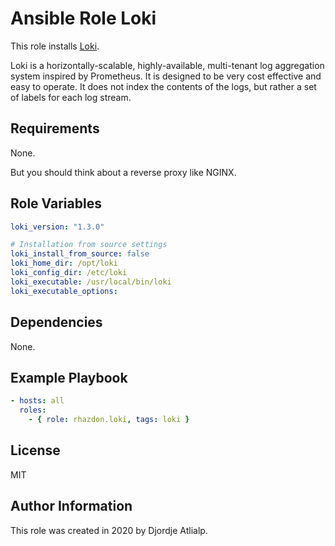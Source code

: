 Ansible Role Loki
=================

This role installs [Loki](https://github.com/grafana/loki/).

Loki is a horizontally-scalable, highly-available, multi-tenant log aggregation system inspired by Prometheus. It is designed to be very cost effective and easy to operate. It does not index the contents of the logs, but rather a set of labels for each log stream.

Requirements
------------
None.

But you should think about a reverse proxy like NGINX.

Role Variables
--------------

``` yaml
loki_version: "1.3.0"

# Installation from source settings
loki_install_from_source: false
loki_home_dir: /opt/loki
loki_config_dir: /etc/loki
loki_executable: /usr/local/bin/loki
loki_executable_options:
```

Dependencies
------------
None.

Example Playbook
----------------

``` yaml
- hosts: all
  roles:
    - { role: rhazdon.loki, tags: loki }
```

License
-------

MIT

Author Information
------------------

This role was created in 2020 by Djordje Atlialp.
